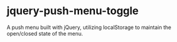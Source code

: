 # jquery-push-menu-toggle
A push menu built with jQuery, utilizing localStorage to maintain the open/closed state of the menu.
